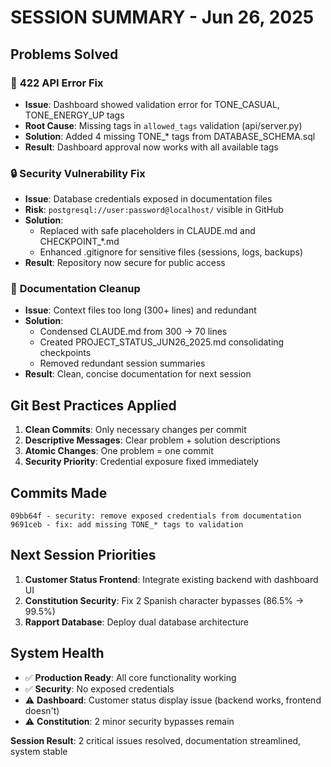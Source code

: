 # SESSION SUMMARY - Jun 26, 2025

## Problems Solved

### 🔧 **422 API Error Fix**
- **Issue**: Dashboard showed validation error for TONE_CASUAL, TONE_ENERGY_UP tags
- **Root Cause**: Missing tags in `allowed_tags` validation (api/server.py)
- **Solution**: Added 4 missing TONE_* tags from DATABASE_SCHEMA.sql
- **Result**: Dashboard approval now works with all available tags

### 🔒 **Security Vulnerability Fix** 
- **Issue**: Database credentials exposed in documentation files
- **Risk**: `postgresql://user:password@localhost/` visible in GitHub
- **Solution**: 
  - Replaced with safe placeholders in CLAUDE.md and CHECKPOINT_*.md
  - Enhanced .gitignore for sensitive files (sessions, logs, backups)
- **Result**: Repository now secure for public access

### 📝 **Documentation Cleanup**
- **Issue**: Context files too long (300+ lines) and redundant
- **Solution**: 
  - Condensed CLAUDE.md from 300 → 70 lines
  - Created PROJECT_STATUS_JUN26_2025.md consolidating checkpoints
  - Removed redundant session summaries
- **Result**: Clean, concise documentation for next session

## Git Best Practices Applied

1. **Clean Commits**: Only necessary changes per commit
2. **Descriptive Messages**: Clear problem + solution descriptions  
3. **Atomic Changes**: One problem = one commit
4. **Security Priority**: Credential exposure fixed immediately

## Commits Made
```
09bb64f - security: remove exposed credentials from documentation
9691ceb - fix: add missing TONE_* tags to validation
```

## Next Session Priorities

1. **Customer Status Frontend**: Integrate existing backend with dashboard UI
2. **Constitution Security**: Fix 2 Spanish character bypasses (86.5% → 99.5%)
3. **Rapport Database**: Deploy dual database architecture

## System Health
- ✅ **Production Ready**: All core functionality working
- ✅ **Security**: No exposed credentials  
- ⚠️ **Dashboard**: Customer status display issue (backend works, frontend doesn't)
- ⚠️ **Constitution**: 2 minor security bypasses remain

**Session Result**: 2 critical issues resolved, documentation streamlined, system stable
